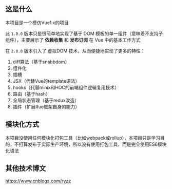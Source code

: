 ## 这是什么
本项目是一个模仿Vue1.x的项目

此 `1.0.0` 版本只是很简单地实现了基于 DOM 模板的单一组件（意味着不支持子组件），主要展示了 **依赖收集** 和 **发布订阅** 在 Vue 中的基本工作方式

在 `2.0.0` 版本引入了 虚拟DOM 技术，从而便捷地实现了更多的特性：

1. diff算法（基于snabbdom）
2. 组件化
3. 插槽
4. JSX（代替Vue的template语法）
5. hooks（代替minix和HOC的前端组件逻辑复用技术）
6. 路由（基于hash）
7. 全局状态管理（基于redux改造）
8. 插件（扩展Rue框架自身的能力）

## 模块化方式
本项目没使用任何模块化打包工具（比如webpack或rollup），本项目只是学习目的，不打算发布于实际生产环境，所以没有使用打包工具，而是完全使用ES6模块化语法

## 其他技术博文
https://www.cnblogs.com/ryzz

